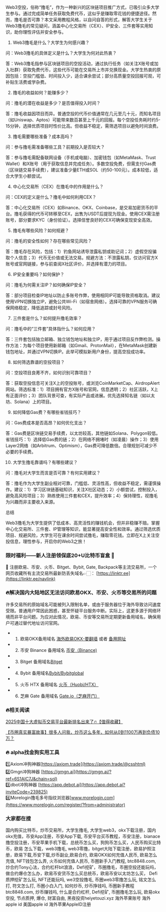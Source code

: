 Web3空投，俗称“撸毛”，作为一种新兴的区块链项目推广方式，已吸引众多大学生参与。通过完成简单任务获取免费代币，这似乎是赚取零花钱的便捷途径。然而，撸毛是否可靠？本文采用教程风格，以自问自答的形式，解答大学生关于Web3撸毛的常见疑问，涵盖中心化交易所（CEX）、IP安全、三件套等实用知识，助你理性评估并安全参与。

1. Web3撸毛是什么？大学生为何感兴趣？

问：Web3撸毛的具体定义是什么？大学生为何对此热衷？

答：Web3撸毛指参与区块链项目的空投活动，通过执行任务（如关注X账号或加入社群）获取免费代币，这些代币可能在交易所上市并兑换现金。大学生热衷的原因包括：空投门槛低、时间投入少，适合课余尝试；部分高质量空投回报可观，可补贴生活费或学杂费。

2. 撸毛的收益如何？能赚多少？

问：撸毛的潜在收益是多少？是否值得投入时间？

答：撸毛收益因项目而异。普通空投的代币价值通常在几元至几十元，而知名项目（如Uniswap、Aptos）可能带来数百甚至上千元的回报。每个空投任务耗时约5-15分钟，选择优质项目时性价比高。但收益不稳定，需筛选项目以避免时间浪费。

3. 撸毛需要哪些准备？成本高吗？

问：参与撸毛需准备哪些工具？前期投入是否较大？

答：参与撸毛需配备联网设备（手机或电脑）、加密钱包（如MetaMask、Trust Wallet）和X账号（用于获取信息并完成任务）。多数空投免费，但需支付Gas费（区块链交易手续费），建议准备少量ETH或SOL（约50-100元）。成本较低，适合大学生小额尝试。

4. 中心化交易所（CEX）在撸毛中的作用是什么？

问：CEX的定义是什么？撸毛中如何利用CEX？

答：中心化交易所（CEX）如Binance、OKX、Coinbase，是交易加密货币的平台。撸毛获得的代币可转移至CEX，出售为USDT后提现为现金。使用CEX需注册账号，部分要求KYC（身份验证）。选择信誉良好的CEX可确保变现安全高效。

5. 撸毛有哪些风险？如何规避？

问：撸毛的安全性如何？存在哪些常见风险？

答：撸毛存在风险，包括：1）钓鱼网站诱导泄露私钥或助记词；2）虚假空投骗取个人信息；3）代币无价值或无法交易。规避方法：不泄露私钥，仅访问官方X账号或官网链接，参与前查阅X社区评价，并选择有潜力的项目。

6. IP安全重要吗？如何保护？

问：撸毛为何需关注IP？如何确保IP安全？

答：部分项目检查IP地址以防止多账号作弊，使用相同IP可能导致资格取消。建议使用VPN切换独立IP，避免公共Wi-Fi（如宿舍网络）。选择可靠的VPN服务可确保网络稳定，降低追踪或封号风险。

7. 三件套是什么？如何提升撸毛效率？

问：撸毛中的“三件套”具体指什么？如何应用？

答：三件套包括独立邮箱、独立钱包地址和独立IP，用于通过项目反作弊检测。操作方法：为每个项目使用新邮箱（如Gmail、ProtonMail），在MetaMask创建新钱包地址，并通过VPN切换IP。此举可模拟新用户身份，提高空投成功率。

8. 如何筛选靠谱的空投项目？

问：空投项目良莠不齐，如何识别可靠项目？

答：获取空投信息可关注X上的空投账号，或浏览CoinMarketCap、AirdropAlert网站。筛选标准：1）项目拥有官方X账号和官网，信息透明；2）社区活跃，X上有正面评价；3）团队背景可查，有实际产品或进展。优先选择知名链（如以太坊、Solana）上的项目。

9. 如何降低Gas费？有哪些省钱技巧？

问：Gas费成本是否高昂？如何优化支出？

答：Gas费是区块链交易手续费，以太坊较高，其他链如Solana、Polygon较低。省钱技巧：1）选择低Gas费的链；2）在网络不拥堵时（如凌晨）操作；3）使用Layer2网络（如Arbitrum、Optimism），Gas费可降低数倍。合理规划可减少不必要的手续费。

10. 大学生撸毛靠谱吗？有哪些建议？

问：撸毛对大学生而言是否可靠？有何实用建议？

答：撸毛作为大学生副业相对可靠，门槛低、灵活性高，但收益不稳定，需谨慎操作。建议：1）学习区块链基础知识，关注X社区动态；2）小额尝试，控制投入，避免高风险项目；3）熟练使用三件套和CEX，提升效率；4）保持理性，视撸毛为兴趣而非主要收入来源。

总结

Web3撸毛为大学生提供了低成本、高灵活性的赚钱机会，但并非稳赚不赔。掌握中心化交易所、三件套、IP管理等知识，能显著提高安全性和效率。通过筛选优质项目、规避风险，大学生可在课余时间尝试撸毛，赚取零花钱。立即在X上关注空投信息，理性参与，开启你的Web3之旅！

### 限时福利——新人注册领保底20+U比特币盲盒 🎁
🎁 注册欧易、币安、火币、Bitget、Bybit, Gate, Backpack等主流交易所，一个网页收藏所有主流交易所最新防丢失域名👉🏻： [https://linktr.ee](https://linktr.ee/navlink)

### 🔥解决国内大陆地区无法访问欧易OKX、币安、火币等交易所的问题
许多交易所的原始域名可能被列入限制名单，或由于服务器位于海外导致访问速度受限。普通用户常因此困惑，甚至怀疑平台服务中断。实际上，这更多源于网络环境而非平台问题。为应对此情况，欧易、币安等交易所定期更新备用域名，确保用户可通过替代地址访问官网。

- 1. 欧易OKX备用域名 [海外欧易OKX-要翻墙](https://www.okx.com/join/76527935) 或者 [备用网址](https://www.chouyi.kim/zh-hans/join/76527935) 
- 2. 币安 Binance 备用域名 [币安（Binance)](https://accounts.binance.com/zh-CN/register?ref=36457687)
- 3. Bitget 备用域名[Bitget](https://www.bitget.com/zh-CN/referral/register?from=referral&clacCode=VRNEYUTR)
- 4. Bybit 备用域名[Bybit/Bybitglobal](https://www.bybitglobal.com/zh-MY/invite/?ref=VMKORMM)
- 5. 火币 HTX 备用域名 [火币（Huobi/HTX）](https://www.htx.com/invite/zh-cn/1f?invite_code=whf45223)
- 6. 芝麻 Gate 备用域名 [Gate.io（芝麻开门）](https://www.gate.io/zh/signup?ref_type=103&ref=A1ERAQ)

### 🔥相关阅读
[2025中国十大虚拟币交易平台最新排名出来了🔥【值得收藏】](https://btc8848.com/top-10-exchanges/)

[【币圈真实暴富故事】很多人问我，炒币这么多年，如何从0到1100万再到负债10万？](https://heiyetouzi.xyz/biquanstory001/)

### 🔥 alpha找金狗实用工具
1️⃣Axiom冲狗神器[https://axiom.trade](https://axiom.trade/@csshtml)  
2️⃣Gmgn冲狗神器 [https://gmgn.ai](https://gmgn.ai/?ref=6S1AIC7J&chain=sol)  
3️⃣dbot冲狗神器 [https://app.debot.ai](https://app.debot.ai?inviteCode=239825)  
4️⃣Morelogin撸毛多号指纹浏览器[www.morelogin.com](https://www.morelogin.com/register/?from=administrator)  

### 大家都在搜
国内购买比特币，炒币交易所，大学生撸毛, 大学生web3，okx下载注册，国内okx充值，币安App注册，币安App下载, 币安平台买币教程，币安注册，bianace撸空投注册，币安苹果手机下载，总统币怎么买，狗狗币怎么买，人民币购买比特币，欧易 怎么下载，web3撸毛, web3零撸，bitget大陆下载注册，欧易护照注册，欧易下载,币安下载,炒币副业,欧易合约, 欧易OKX如何充值人民币, 欧易怎么充值, NFT钱包怎么弄, 火币如何充值人民币, 币圈新手入门教程, btc8848.com, 炒合约Tony心法，合约杠杆bit浪浪，Defi挖矿，币圈撸毛，币圈空投还能玩吗，做合约爆仓怎么办，欧易币安货币怎么买总统币，欧易币安以太坊怎么买， Defi质押挖矿怎么玩, NFT还能玩吗, we3空投撸毛, 币圈web3零撸怎么玩, 铭文怎么打, 符文怎么打, 币圈小白入门, 如何炒币, 炒币挣钱吗, 币圈新手教程btc8848.com, 炒币赚钱吗, 什么是合约杠杆, Defi挖矿, 币圈撸毛怎么玩, 欧易okx空投, 节点质押, 爆仓, 财富自由, 黑夜投资heiyetouzi.xyz 海外苹果账号 海外apple id 美国apple id 海外苹果AppleID注册